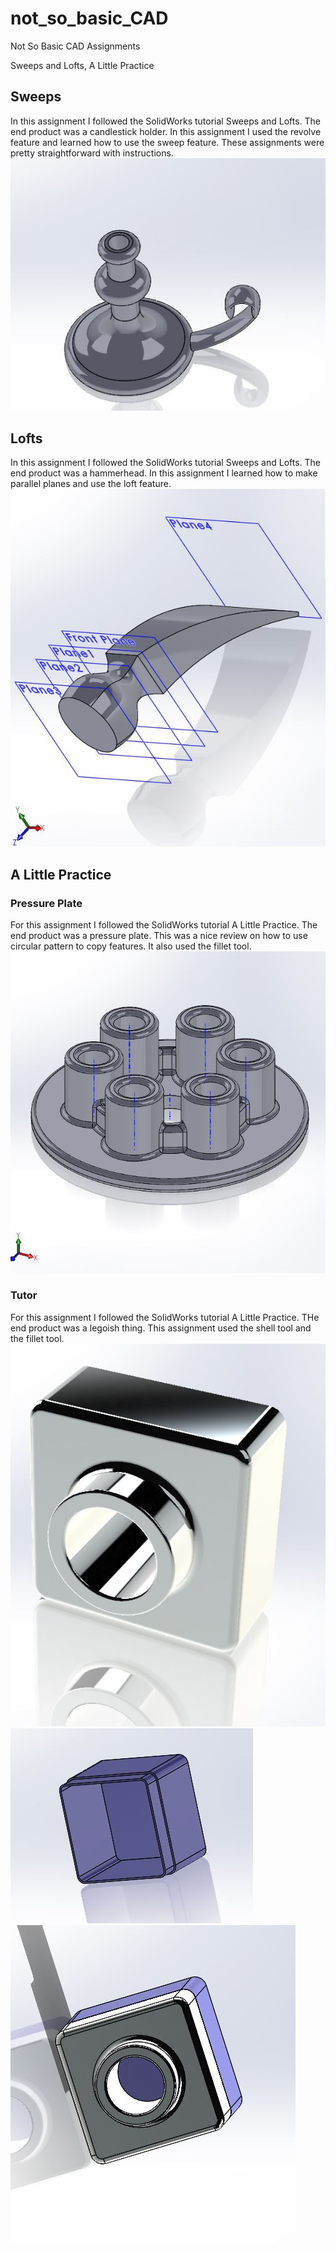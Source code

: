  # not_so_basic_CAD

Not So Basic CAD Assignments

Sweeps and Lofts, A Little Practice

## Sweeps
In this assignment I followed the SolidWorks tutorial Sweeps and Lofts. The end product was a candlestick holder. In this assignment I used the revolve feature and learned how to use the sweep feature. These assignments were pretty straightforward with instructions. 
![sweeps](https://github.com/hnovak94/not_so_basic_CAD/blob/master/media/sweeps_engineeringnotebook.JPG)

## Lofts
In this assignment I followed the SolidWorks tutorial Sweeps and Lofts. The end product was a hammerhead. In this assignment I learned how to make parallel planes and use the loft feature. 
![lofts](https://github.com/hnovak94/not_so_basic_CAD/blob/master/media/lofts_engineeringnotebook.JPG)

## A Little Practice

### Pressure Plate
For this assignment I followed the SolidWorks tutorial A Little Practice. The end product was a pressure plate. This was a nice review on how to use circular pattern to copy features. It also used the fillet tool.
![pressure plate](https://github.com/hnovak94/not_so_basic_CAD/blob/master/media/pressureplate_engineeringnotebook.JPG)

### Tutor
For this assignment I followed the SolidWorks tutorial A Little Practice. THe end product was a legoish thing. This assignment used the shell tool and the fillet tool. 
![part 1](https://github.com/hnovak94/not_so_basic_CAD/blob/master/media/tutor1_engineeringnotebook.JPG)
![part 2](https://github.com/hnovak94/not_so_basic_CAD/blob/master/media/tutor2_engineeringnotebook.JPG)
![assembly](https://github.com/hnovak94/not_so_basic_CAD/blob/master/media/tutor_engineeringnotebook.JPG)

